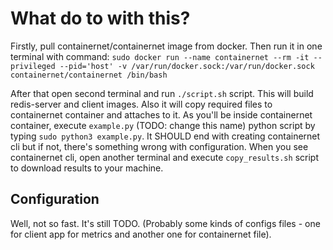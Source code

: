 # What do to with this?

Firstly, pull containernet/containernet image from docker. Then run it in one terminal with command:
`sudo docker run --name containernet --rm -it --privileged --pid='host' -v /var/run/docker.sock:/var/run/docker.sock containernet/containernet /bin/bash`

After that open second terminal and run `./script.sh` script. This will build redis-server and client images. Also it will
copy required files to containernet container and attaches to it. As you'll be inside containernet container, execute `example.py` (TODO: change this name) python script by typing `sudo python3 example.py`. It SHOULD end with creating containernet cli but if not, there's something wrong with configuration. When you see containernet cli, open another terminal and execute `copy_results.sh` script to download results to your machine.

## Configuration
Well, not so fast. It's still TODO. (Probably some kinds of configs files - one for client app for metrics and another one for containernet file).